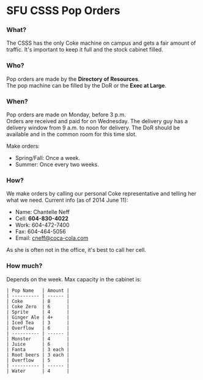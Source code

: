 SFU CSSS Pop Orders
===================

### What?
The CSSS has the only Coke machine on campus and gets a fair amount
of traffic. It's important to keep it full and the stock cabinet filled.

### Who?
Pop orders are made by the **Directory of Resources**.<BR>
The pop machine can be filled by the DoR or the **Exec at Large**.

### When?
Pop orders are made on Monday, before 3 p.m.<BR>
Orders are received and paid for on Wednesday. The delivery guy
has a delivery window from 9 a.m. to noon for delivery. The DoR should
be available and in the common room for this time slot.<BR>

Make orders:
- Spring/Fall: Once a week.
- Summer: Once every two weeks.

### How?
We make orders by calling our personal Coke representative and telling
her what we need. Current info (as of 2014 June 11):

- Name:  Chantelle Neff
- Cell:  **604-830-4022**
- Work:  604-472-7400
- Fax:   604-464-5056
- Email: cneff@coca-cola.com

As she is often not in the office, it's best to call her cell.

### How much?
Depends on the week. Max capacity in the cabinet is:

```
| Pop Name   | Amount |
| ---------- | ------ |
| Coke       | 8      |
| Coke Zero  | 6      |
| Sprite     | 4      |
| Ginger Ale | 4+     |
| Iced Tea   | 3      |
| Overflow   | 6      |
| ---------- | ------ |
| Monster    | 4      |
| Juice      | 6      |
| Fanta      | 3 each |
| Root beers | 3 each |
| Overflow   | 5      |
| ---------- | ------ |
| Water      | 4      |
```

